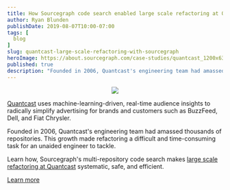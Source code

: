 ```yaml
---
title: How Sourcegraph code search enabled large scale refactoring at Quantcast
author: Ryan Blunden
publishDate: 2019-08-07T10:00-07:00
tags: [
  blog
]
slug: quantcast-large-scale-refactoring-with-sourcegraph
heroImage: https://about.sourcegraph.com/case-studies/quantcast_1200x630.jpg
published: true
description: "Founded in 2006, Quantcast's engineering team had amassed thousands of repositories. Learn how after deploying Sourcegraph, Quantcast was able to do major refactors with confidence."
---
```


<p style="text-align: center">
  <img src="/case-studies/quantcast_1200x630.jpg" />
</p>

[Quantcast](https://www.quantcast.com) uses machine-learning-driven, real-time audience insights to radically simplify advertising for brands and customers such as BuzzFeed, Dell, and Fiat Chrysler.

Founded in 2006, Quantcast's engineering team had amassed thousands of repositories. This growth made refactoring a difficult and time-consuming task for an unaided engineer to tackle.

Learn how, Sourcegraph's multi-repository code search makes [large scale refactoring at Quantcast](/case-studies/quantcast) systematic, safe, and efficient.

<a href="/case-studies/quantcast" class="btn btn-primary mt-4">Learn more</a>
